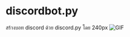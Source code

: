 # discordbot.py
สร้างบอท discord ด้วย discord.py โดย 240px
  <img align="bottom" alt="GIF" src="https://i.pinimg.com/originals/e4/26/70/e426702edf874b181aced1e2fa5c6cde.gif" />
